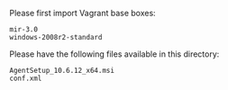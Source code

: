 Please first import Vagrant base boxes:

    mir-3.0
    windows-2008r2-standard

Please have the following files available in this directory:

    AgentSetup_10.6.12_x64.msi
    conf.xml
